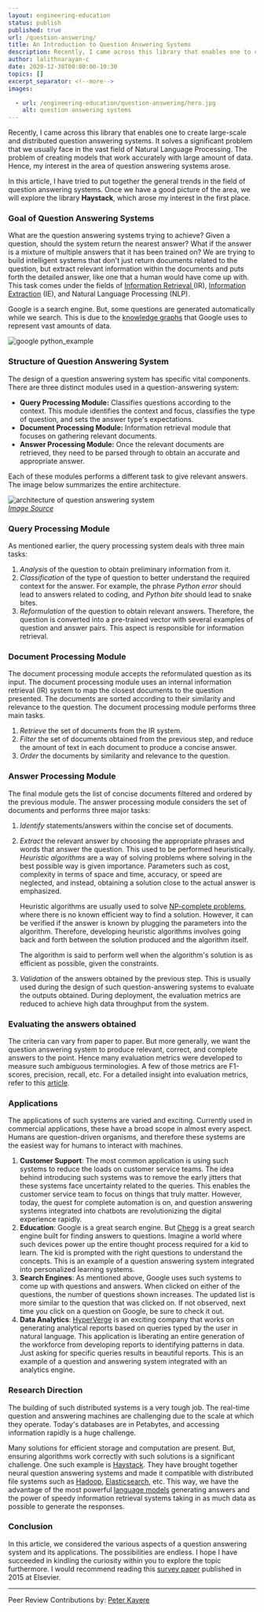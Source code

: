 ```yaml
---
layout: engineering-education
status: publish
published: true
url: /question-answering/
title: An Introduction to Question Answering Systems
description: Recently, I came across this library that enables one to create large-scale and distributed question answering systems. It solves a significant problem that we usually face in the vast field of Natural Language Processing.
author: lalithnarayan-c
date: 2020-12-30T00:00:00-10:30
topics: []
excerpt_separator: <!--more-->
images:

  - url: /engineering-education/question-answering/hero.jpg
    alt: question answering systems
---
```

Recently, I came across this library that enables one to create large-scale and distributed question answering systems. It solves a significant problem that we usually face in the vast field of Natural Language Processing. The problem of creating models that work accurately with large amount of data. Hence, my interest in the area of question answering systems arose.

In this article, I have tried to put together the general trends in the field of question answering systems. Once we have a good picture of the area, we will explore the library **Haystack**, which arose my interest in the first place.
<!--more-->

### Goal of Question Answering Systems
What are the question answering systems trying to achieve? Given a question, should the system return the nearest answer? What if the answer is a mixture of multiple answers that it has been trained on? We are trying to build intelligent systems that don't just return documents related to the question, but extract relevant information within the documents and puts forth the detailed answer, like one that a human would have come up with. This task comes under the fields of [Information Retrieval ](https://nlp.stanford.edu/IR-book/pdf/01bool.pdf)(IR), [Information Extraction](https://www.ontotext.com/knowledgehub/fundamentals/information-extraction/) (IE), and Natural Language Processing (NLP).

Google is a search engine. But, some questions are generated automatically while we search. This is due to the [knowledge graphs](/engineering-education/web-developers-guide-seo/#pagerank) that Google uses to represent vast amounts of data.

![google python_example](/engineering-education/question-answering/python_example.png)

### Structure of Question Answering System
The design of a question answering system has specific vital components. There are three distinct modules used in a question-answering system:
- **Query Processing Module:** Classifies questions according to the context. This module identifies the context and focus, classifies the type of question, and sets the answer type's expectations.
- **Document Processing Module:** Information retrieval module that focuses on gathering relevant documents.
- **Answer Processing Module:** Once the relevant documents are retrieved, they need to be parsed through to obtain an accurate and appropriate answer.

Each of these modules performs a different task to give relevant answers. The image below summarizes the entire architecture.

![architecture of question answering system](/engineering-education/question-answering/architecture-qna.png)<br>
*[Image Source](http://www.aliallam.net/upload/598575/documents/ECFF549932079694.pdf)*

### Query Processing Module
As mentioned earlier, the query processing system deals with three main tasks:
1. *Analysis* of the question to obtain preliminary information from it.
2. *Classification* of the type of question to better understand the required context for the answer. For example, the phrase _Python error_ should lead to answers related to coding, and _Python bite_ should lead to snake bites.
3. *Reformulation* of the question to obtain relevant answers. Therefore, the question is converted into a pre-trained vector with several examples of question and answer pairs. This aspect is responsible for information retrieval.

### Document Processing Module
The document processing module accepts the reformulated question as its input. The document processing module uses an internal information retrieval (IR) system to map the closest documents to the question presented. The documents are sorted according to their similarity and relevance to the question. The document processing module performs three main tasks.

1. *Retrieve* the set of documents from the IR system.
2. *Filter* the set of documents obtained from the previous step, and reduce the amount of text in each document to produce a concise answer.
3. *Order* the documents by similarity and relevance to the question.

### Answer Processing Module
The final module gets the list of concise documents filtered and ordered by the previous module. The answer processing module considers the set of documents and performs three major tasks:

1. *Identify* statements/answers within the concise set of documents.
2. *Extract* the relevant answer by choosing the appropriate phrases and words that answer the question. This used to be performed heuristically. *Heuristic algorithms* are a way of solving problems where solving in the best possible way is given importance. Parameters such as cost, complexity in terms of space and time, accuracy, or speed are neglected, and instead, obtaining a solution close to the actual answer is emphasized.

   Heuristic algorithms are usually used to solve [NP-complete problems](https://www.britannica.com/science/NP-complete-problem), where there is no known efficient way to find a solution. However, it can be verified if the answer is known by plugging the parameters into the algorithm. Therefore, developing heuristic algorithms involves going back and forth between the solution produced and the algorithm itself.

   The algorithm is said to perform well when the algorithm's solution is as efficient as possible, given the constraints.

3. *Validation* of the answers obtained by the previous step. This is usually used during the design of such question-answering systems to evaluate the outputs obtained. During deployment, the evaluation metrics are reduced to achieve high data throughput from the system.


### Evaluating the answers obtained
The criteria can vary from paper to paper. But more generally, we want the question answering system to produce relevant, correct, and complete answers to the point. Hence many evaluation metrics were developed to measure such ambiguous terminologies. A few of those metrics are F1-scores, precision, recall, etc. For a detailed insight into evaluation metrics, refer to this [article](/engineering-education/evaluating-ml-model-performance/).

### Applications
The applications of such systems are varied and exciting. Currently used in commercial applications, these have a broad scope in almost every aspect. Humans are question-driven organisms, and therefore these systems are the easiest way for humans to interact with machines.

1. **Customer Support**: The most common application is using such systems to reduce the loads on customer service teams. The idea behind introducing such systems was to remove the early jitters that these systems face uncertainty related to the queries. This enables the customer service team to focus on things that truly matter. However, today, the quest for complete automation is on, and question answering systems integrated into chatbots are revolutionizing the digital experience rapidly.
2. **Education**: Google is a great search engine. But [Chegg](https://www.chegg.com/) is a great search engine built for finding answers to questions. Imagine a world where such devices power up the entire thought process required for a kid to learn. The kid is prompted with the right questions to understand the concepts. This is an example of a question answering system integrated into personalized learning systems.
3. **Search Engines**: As mentioned above, Google uses such systems to come up with questions and answers. When clicked on either of the questions, the number of questions shown increases. The updated list is more similar to the question that was clicked on. If not observed, next time you click on a question on Google, be sure to check it out.
4. **Data Analytics**: [HyperVerge](https://hyperverge.co/) is an exciting company that works on generating analytical reports based on queries typed by the user in natural language. This application is liberating an entire generation of the workforce from developing reports to identifying patterns in data. Just asking for specific queries results in beautiful reports. This is an example of a question and answering system integrated with an analytics engine.  

### Research Direction
The building of such distributed systems is a very tough job. The real-time question and answering machines are challenging due to the scale at which they operate. Today's databases are in Petabytes, and accessing information rapidly is a huge challenge.

Many solutions for efficient storage and computation are present. But, ensuring algorithms work correctly with such solutions is a significant challenge. One such example is [Haystack](https://haystack.deepset.ai/). They have brought together neural question answering systems and made it compatible with distributed file systems such as [Hadoop](https://hadoop.apache.org/), [Elasticsearch](https://www.elastic.co/), etc. This way, we have the advantage of the most powerful [language models](https://huggingface.co/) generating answers and the power of speedy information retrieval systems taking in as much data as possible to generate the responses.


### Conclusion
In this article, we considered the various aspects of a question answering system and its applications. The possibilities are endless. I hope I have succeeded in kindling the curiosity within you to explore the topic furthermore. I would recommend reading this [survey paper](https://www.sciencedirect.com/science/article/pii/S1877050915034663) published in 2015 at Elsevier.

---
Peer Review Contributions by: [Peter Kayere](/engineering-education/authors/peter-kayere/)
